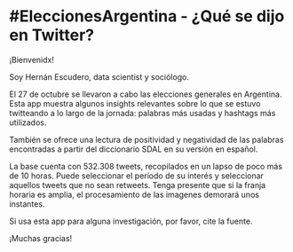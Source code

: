 # #EleccionesArgentina - ¿Qué se dijo en Twitter?
¡Bienvenidx!

Soy Hernán Escudero, data scientist y sociólogo.

El 27 de octubre se llevaron a cabo las elecciones generales en Argentina. Esta app muestra algunos insights relevantes sobre lo que se estuvo twitteando a lo largo de la jornada: palabras más usadas y hashtags más utilizados.

También se ofrece una lectura de positividad y negatividad de las palabras encontradas a partir del diccionario SDAL en su versión en español.

La base cuenta con 532.308 tweets, recopilados en un lapso de poco más de 10 horas. Puede seleccionar el período de su interés y seleccionar aquellos tweets que no sean retweets. Tenga presente que si la franja horaria es amplia, el procesamiento de las imagenes demorará unos instantes.

Si usa esta app para alguna investigación, por favor, cite la fuente.

¡Muchas gracias!
